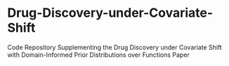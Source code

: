 # Drug-Discovery-under-Covariate-Shift
Code Repository Supplementing the Drug Discovery under Covariate Shift with Domain-Informed Prior Distributions over Functions Paper
